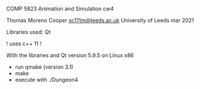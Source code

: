 COMP 5823 Animation and Simulation cw4

Thomas Moreno Cooper sc17tm@leeds.ac.uk
University of Leeds 
mar 2021

Libraries used:
Qt

! uses c++ 11 !

With the libraries and Qt version 5.9.5 on Linux x86
- run qmake (version 3.1)
- make
- execute with ./Dungeon4

